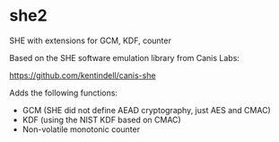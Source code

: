 # she2
SHE with extensions for GCM, KDF, counter

Based on the SHE software emulation library from Canis Labs:

https://github.com/kentindell/canis-she

Adds the following functions:

- GCM (SHE did not define AEAD cryptography, just AES and CMAC)
- KDF (using the NIST KDF based on CMAC)
- Non-volatile monotonic counter